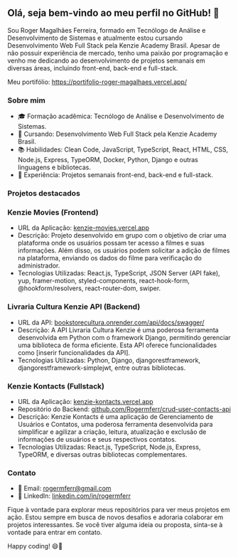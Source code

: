 ## Olá, seja bem-vindo ao meu perfil no GitHub! 👋

Sou Roger Magalhães Ferreira, formado em Tecnólogo de Análise e Desenvolvimento de Sistemas e atualmente estou cursando Desenvolvimento Web Full Stack pela Kenzie Academy Brasil. Apesar de não possuir experiência de mercado, tenho uma paixão por programação e venho me dedicando ao desenvolvimento de projetos semanais em diversas áreas, incluindo front-end, back-end e full-stack.

Meu portifólio: https://portifolio-roger-magalhaes.vercel.app/

### Sobre mim

- 🎓 Formação acadêmica: Tecnólogo de Análise e Desenvolvimento de Sistemas.
- 🌱 Cursando: Desenvolvimento Web Full Stack pela Kenzie Academy Brasil.
- 📚 Habilidades: Clean Code, JavaScript, TypeScript, React, HTML, CSS, Node.js, Express, TypeORM, Docker, Python, Django e outras linguagens e bibliotecas.
- 💼 Experiência: Projetos semanais front-end, back-end e full-stack.

### Projetos destacados

### Kenzie Movies (Frontend)

- URL da Aplicação: [kenzie-movies.vercel.app](https://kenzie-movies.vercel.app/)
- Descrição: Projeto desenvolvido em grupo com o objetivo de criar uma plataforma onde os usuários possam ter acesso a filmes e suas informações. Além disso, os usuários podem solicitar a adição de filmes na plataforma, enviando os dados do filme para verificação do administrador.
- Tecnologias Utilizadas: React.js, TypeScript, JSON Server (API fake), yup, framer-motion, styled-components, react-hook-form, @hookform/resolvers, react-router-dom, swiper.

### Livraria Cultura Kenzie API (Backend)

- URL da API: [bookstorecultura.onrender.com/api/docs/swagger/](https://bookstorecultura.onrender.com/api/docs/swagger/)
- Descrição: A API Livraria Cultura Kenzie é uma poderosa ferramenta desenvolvida em Python com o framework Django, permitindo gerenciar uma biblioteca de forma eficiente. Esta API oferece funcionalidades como [inserir funcionalidades da API].
- Tecnologias Utilizadas: Python, Django, djangorestframework, djangorestframework-simplejwt, entre outras bibliotecas.

### Kenzie Kontacts (Fullstack)

- URL da Aplicação: [kenzie-kontacts.vercel.app](https://kenzie-kontacts.vercel.app/)
- Repositório do Backend: [github.com/Rogermferr/crud-user-contacts-api](https://github.com/Rogermferr/crud-user-contacts-api)
- Descrição: Kenzie Kontacts é uma aplicação de Gerenciamento de Usuários e Contatos, uma poderosa ferramenta desenvolvida para simplificar e agilizar a criação, leitura, atualização e exclusão de informações de usuários e seus respectivos contatos.
- Tecnologias Utilizadas: React.js, TypeScript, Node.js, Express, TypeORM, e diversas outras bibliotecas complementares.

### Contato

- 📧 Email: rogermferr@gmail.com
- 💼 LinkedIn: [linkedin.com/in/rogermferr](https://www.linkedin.com/in/rogermferr/)

Fique à vontade para explorar meus repositórios para ver meus projetos em ação. Estou sempre em busca de novos desafios e adoraria colaborar em projetos interessantes. Se você tiver alguma ideia ou proposta, sinta-se à vontade para entrar em contato.

Happy coding! 😄🚀
